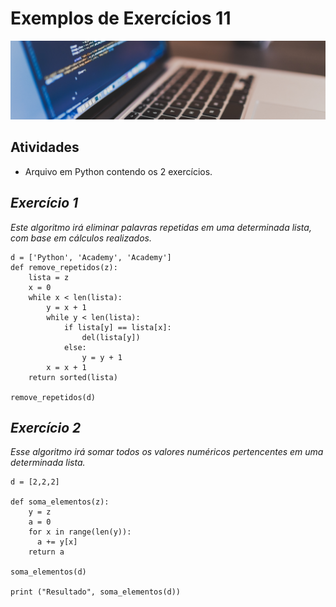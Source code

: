 # Exemplos de Exercícios 11

<img src="https://github.com/ScenioMathias/APL-2/blob/main/ALP.png?raw=true" alt="smashupy" width="700"/>

## Atividades  

* Arquivo em Python contendo os 2 exercícios.

## _Exercício 1_
_Este algoritmo irá eliminar palavras repetidas em uma determinada lista, com base em cálculos realizados._ 

```shell
d = ['Python', 'Academy', 'Academy']
def remove_repetidos(z):
	lista = z
	x = 0
	while x < len(lista):
		y = x + 1
		while y < len(lista):
			if lista[y] == lista[x]:
				del(lista[y])
			else:
				y = y + 1
		x = x + 1
	return sorted(lista)
  
remove_repetidos(d)
```

## _Exercício 2_
_Esse algoritmo irá somar todos os valores numéricos pertencentes em uma determinada lista._

```shell
d = [2,2,2]

def soma_elementos(z):
    y = z
    a = 0
    for x in range(len(y)):
      a += y[x]
    return a
 
soma_elementos(d)

print ("Resultado", soma_elementos(d))

```
